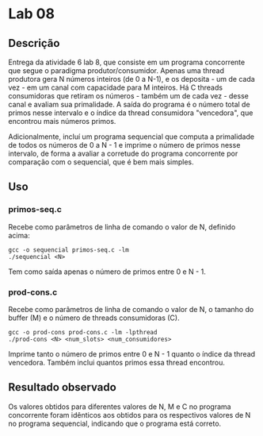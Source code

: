 # Lab 08

## Descrição
Entrega da atividade 6 lab 8, que consiste em um programa concorrente que segue o paradigma produtor/consumidor. Apenas uma thread produtora gera N números inteiros (de 0 a N-1), e os deposita - um de cada vez - em um canal com capacidade para M inteiros. Há C threads consumidoras que retiram os números - também um de cada vez - desse canal e avaliam sua primalidade. A saída do programa é o número total de primos nesse intervalo e o índice da thread consumidora "vencedora", que encontrou mais números primos.

Adicionalmente, incluí um programa sequencial que computa a primalidade de todos os números de 0 a N - 1 e imprime o número de primos nesse intervalo, de forma a avaliar a corretude do programa concorrente por comparação com o sequencial, que é bem mais simples.

## Uso
### primos-seq.c
Recebe como parâmetros de linha de comando o valor de N, definido acima:
```
gcc -o sequencial primos-seq.c -lm
./sequencial <N>
```

Tem como saída apenas o número de primos entre 0 e N - 1.

### prod-cons.c
Recebe como parâmetros de linha de comando o valor de N, o tamanho do buffer (M) e o número de threads consumidoras (C).
```
gcc -o prod-cons prod-cons.c -lm -lpthread
./prod-cons <N> <num_slots> <num_consumidores>
```

Imprime tanto o número de primos entre 0 e N - 1 quanto o índice da thread vencedora. Também inclui quantos primos essa thread encontrou.

## Resultado observado
Os valores obtidos para diferentes valores de N, M e C no programa concorrente foram idênticos aos obtidos para os respectivos valores de N no programa sequencial, indicando que o programa está correto.